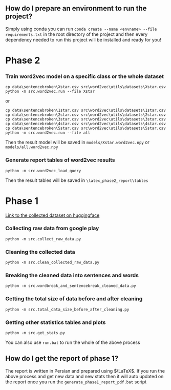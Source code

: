 ## How do I prepare an environment to run the project?
Simply using conda you can run `conda create --name <envname> --file requirements.txt` in the root directory of the project and then every dependency needed to run this project will be installed and ready for you!

# Phase 2

### Train word2vec model on a specific class or the whole dataset
```
cp data\sentencebroken\Xstar.csv src\word2vec\utils\datasets\Xstar.csv
python -m src.word2vec.run --file Xstar
```
or
```
cp data\sentencebroken\1star.csv src\word2vec\utils\datasets\1star.csv
cp data\sentencebroken\2star.csv src\word2vec\utils\datasets\2star.csv
cp data\sentencebroken\3star.csv src\word2vec\utils\datasets\3star.csv
cp data\sentencebroken\4star.csv src\word2vec\utils\datasets\4star.csv
cp data\sentencebroken\5star.csv src\word2vec\utils\datasets\5star.csv
python -m src.word2vec.run --file all
```
Then the result model will be saved in `models/Xstar.word2vec.npy` or `models/all.word2vec.npy`

### Generate report tables of word2vec results
```
python -m src.word2vec_load_query
```
Then the result tables will be saved in `\latex_phase2_report\tables`

# Phase 1
[Link to the collected dataset on huggingface](https://huggingface.co/datasets/Amiri/Google-Play-Reviews-for-Sentiment-Analysis/tree/main)

### Collecting raw data from google play
```
python -m src.collect_raw_data.py
```

### Cleaning the collected data
```
python -m src.clean_collected_raw_data.py
```

### Breaking the cleaned data into sentences and words
```
python -m src.wordbreak_and_sentencebreak_cleaned_data.py
```

### Getting the total size of data before and after cleaning
```
python -m src.total_data_size_before_after_cleaning.py
```

### Getting other statistics tables and plots
```
python -m src.get_stats.py
```

You can also use `run.bat` to run the whole of the above process

## How do I get the report of phase 1?
The report is written in Persian and prepared using $\LaTeX$. If you run the above process and get new data and new stats then it will auto updated on the report once you run the `generate_phase1_report_pdf.bat` script
